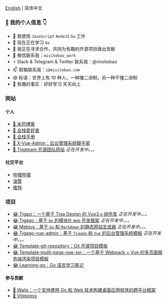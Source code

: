 <!-- ![](https://cdn.jsdelivr.net/gh/misitebao/misitebao@master/img/top_logo.png) -->

[English](README.md) | 简体中文

### 👋 我的个人信息 👇

- 🔭 我使用 `JavaScript` `NodeJS` `Go` 工作
- 🌱 现在正在学习 `Go`
- 👯 我正在寻求合作，共同为有趣的开源项目做出贡献
- 💬 微信联系我：`misitebao_work`
- ⚡ Slack & Telegram & Twitter 联系我：@misitebao
- 📫 邮箱联系我：`i@misitebao.com`
- 😄 标语：世界上有 10​​ 种人，一种懂二进制，另一种不懂二进制
- 🍊 有趣的事实：好好学习 天天向上

### 网站

#### 个人

- [🤔 米司博客](https://blog.misitebao.com)
- [🤔 全栈爱好者](https://fullstacklover.com)
- [🤔 全栈手册](https://manual.fullstacklover.com/)
- [🤔 X-Vue-Admin：后台管理系统脚手架](http://x-vue-admin.com/)
- [🤔 Tigateam 开源团队网站](http://tigateam.org) _正在开发中。。。_

#### 社交平台

- [哔哩哔哩](https://space.bilibili.com/97480642/)
- [油管](https://www.youtube.com/channel/UCGlgW9t0HnKDlkcS1dH7X3g)
- [推特](https://twitter.com/misitebao)

### 项目

- [😂 Tigaui：一个基于 Tiga Design 的 Vue3.x 组件库](https://tigaui.tigateam.org/) _正在开发中。。。_
- [😂 Tigago：基于 `Go` 的模块化 `Web` 开发框架](https://tigago.tigateam.org/) _正在开发中。。。_
- [😂 Mebius：基于 `Go` 和 `Markdown` 的静态网站生成器](https://mebius.tigateam.org/) _正在开发中。。。_
- [😂 Tigago-vue-admin：基于 `Tigago` 和 `Vue` 的后台管理系统模板](https://tigago-vue-admin.tigateam.org/) _正在开发中。。。_
- [😂 Template-git-repository：Git 开源项目模板](https://github.com/misitebao/template-git-repository)
- [😂 Template-multi-page-vue-ssr：一个基于 Webpack + Vue 的多页面服务端渲染项目模板](https://github.com/misitebao/template-multi-page-vue-ssr)
- [😂 Learning-go：Go 语言学习笔记](https://github.com/misitebao/learning-go)

#### 参与贡献

- [🤗 Wails：一个支持使用 Go 和 Web 技术构建桌面应用程序的跨平台框架](https://wails.app/)
- [🤗 Vitepress](https://vitepress.vuejs.org/)

<!-- ### My Github | 我的 Github -->

<!-- ![](https://github-readme-stats.vercel.app/api?username=misitebao&show_icons=true) -->

<!--

### My Repo | 开源仓库

[![ReadMe Card](https://github-readme-stats.vercel.app/api/pin/?username=gogf&repo=gf)](https://github.com/gogf/gf)

[![ReadMe Card](https://github-readme-stats.vercel.app/api/pin/?username=misitebao&repo=template-multi-page-vue-ssr)](https://github.com/misitebao/template-multi-page-vue-ssr)

[![ReadMe Card](https://github-readme-stats.vercel.app/api/pin/?username=misitebao&repo=full-stack-manual)](https://github.com/misitebao/full-stack-manual)

[![ReadMe Card](https://github-readme-stats.vercel.app/api/pin/?username=misitebao&repo=quality-repository)](https://github.com/misitebao/quality-repository) -->
